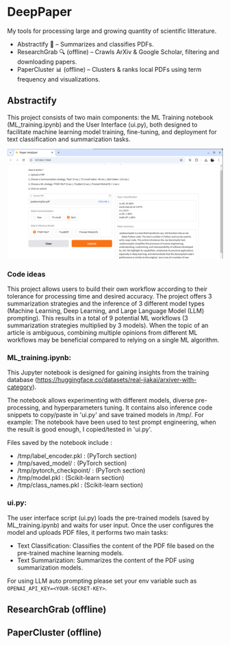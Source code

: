 # DeepPaper


My tools for processing large and growing quantity of scientific litterature.

* Abstractify 📝 – Summarizes and classifies PDFs.
* ResearchGrab 🔍 (offline) – Crawls ArXiv & Google Scholar, filtering and downloading papers.
* PaperCluster 📊 (offline) – Clusters & ranks local PDFs using term frequency and visualizations.


## Abstractify

This project consists of two main components: the ML Training notebook (ML_training.ipynb) and the User Interface (ui.py), both designed to facilitate machine learning model training, fine-tuning, and deployment for text classification and summarization tasks.

![PDF Preview](screenshot.png)


### Code ideas

This project allows users to build their own workflow according to their tolerance for processing time and desired accuracy. The project offers 3 summarization strategies and the inference of 3 different model types (Machine Learning, Deep Learning, and Large Language Model (LLM) prompting). This results in a total of 9 potential ML workflows (3 summarization strategies multiplied by 3 models). When the topic of an article is ambiguous, combining multiple opinions from different ML workflows may be beneficial compared to relying on a single ML algorithm.

### ML_training.ipynb:

This Jupyter notebook is designed for gaining insights from the training database (https://huggingface.co/datasets/real-jiakai/arxiver-with-category).

The notebook allows experimenting with different models, diverse pre-processing, and hyperparameters tuning. It contains also inference code snippets to copy/paste in 'ui.py' and save trained models in /tmp/. For example: The notebook have been used to test prompt engineering, when the result is good enough, I copied/tested in 'ui.py'.


Files saved by the notebook include :

* /tmp/label_encoder.pkl  : (PyTorch section)
* /tmp/saved_model/  : (PyTorch section)
* /tmp/pytorch_checkpoint/ : (PyTorch section)
* /tmp/model.pkl  : (Scikit-learn section)
* /tmp/class_names.pkl  : (Scikit-learn section)


### ui.py:

The user interface script (ui.py) loads the pre-trained models (saved by ML_training.ipynb) and waits for user input.
Once the user configures the model and uploads PDF files, it performs two main tasks:

* Text Classification: Classifies the content of the PDF file based on the pre-trained machine learning models.
* Text Summarization: Summarizes the content of the PDF using summarization models.

For using LLM auto prompting please set your env variable such as `OPENAI_API_KEY=<YOUR-SECRET-KEY>`.

## ResearchGrab (offline)



## PaperCluster (offline)


